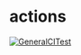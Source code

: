 # actions

[![GeneralCITest](https://github.com/saltbo/actions/actions/workflows/general-ci-test.yml/badge.svg)](https://github.com/saltbo/actions/actions/workflows/general-ci-test.yml)